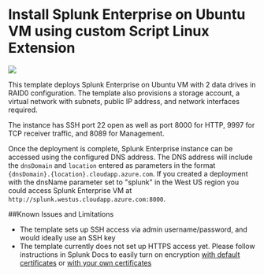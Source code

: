 # Install Splunk Enterprise on Ubuntu VM using custom Script Linux Extension

<a href="https://portal.azure.com/#create/Microsoft.Template/uri/https%3A%2F%2Fraw.githubusercontent.com%2Frarsan%2Fazure-quickstart-templates%2Fmaster%2Fsplunk-on-ubuntu%2Fazuredeploy.json" target="_blank">
    <img src="http://azuredeploy.net/deploybutton.png"/>
</a>

This template deploys Splunk Enterprise on Ubuntu VM with 2 data drives in RAID0 configuration. The template also provisions a storage account, a virtual network with subnets, public IP address, and network interfaces required.

The instance has SSH port 22 open as well as port 8000 for HTTP, 9997 for TCP receiver traffic, and 8089 for Management.

Once the deployment is complete, Splunk Enterprise instance can be accessed using the configured DNS address. The DNS address will include the `dnsDomain` and `location` entered as parameters in the format `{dnsDomain}.{location}.cloudapp.azure.com`. If you created a deployment with the dnsName parameter set to "splunk" in the West US region you could access Splunk Enterprise VM at `http://splunk.westus.cloudapp.azure.com:8000`.

##Known Issues and Limitations

- The template sets up SSH access via admin username/password, and would ideally use an SSH key
- The template currently does not set up HTTPS access yet. Please follow instructions in Splunk Docs to easily turn on encryption [with default certificates](http://docs.splunk.com/Documentation/Splunk/latest/Security/TurnonbasicencryptionwithSplunkWeb) or [with your own certificates](http://docs.splunk.com/Documentation/Splunk/latest/Security/SecureSplunkWebusingasignedcertificate)

